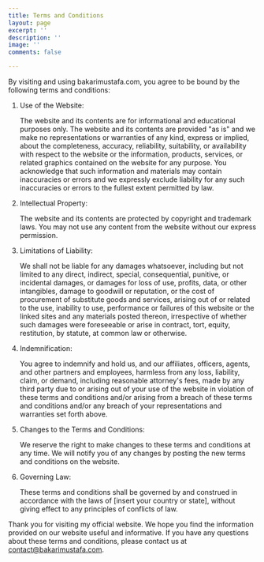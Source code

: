 ```yaml
---
title: Terms and Conditions
layout: page
excerpt: ''
description: ''
image: ''
comments: false

---
```

By visiting and using bakarimustafa.com, you agree to be bound by the following terms and conditions:

1. Use of the Website: 

   The website and its contents are for informational and educational purposes only. The website and its contents are provided "as is" and we make no representations or warranties of any kind, express or implied, about the completeness, accuracy, reliability, suitability, or availability with respect to the website or the information, products, services, or related graphics contained on the website for any purpose. You acknowledge that such information and materials may contain inaccuracies or errors and we expressly exclude liability for any such inaccuracies or errors to the fullest extent permitted by law.
2. Intellectual Property: 

   The website and its contents are protected by copyright and trademark laws. You may not use any content from the website without our express permission.
3. Limitations of Liability:

   We shall not be liable for any damages whatsoever, including but not limited to any direct, indirect, special, consequential, punitive, or incidental damages, or damages for loss of use, profits, data, or other intangibles, damage to goodwill or reputation, or the cost of procurement of substitute goods and services, arising out of or related to the use, inability to use, performance or failures of this website or the linked sites and any materials posted thereon, irrespective of whether such damages were foreseeable or arise in contract, tort, equity, restitution, by statute, at common law or otherwise.
4. Indemnification: 

   You agree to indemnify and hold us, and our affiliates, officers, agents, and other partners and employees, harmless from any loss, liability, claim, or demand, including reasonable attorney's fees, made by any third party due to or arising out of your use of the website in violation of these terms and conditions and/or arising from a breach of these terms and conditions and/or any breach of your representations and warranties set forth above.
5. Changes to the Terms and Conditions:

   We reserve the right to make changes to these terms and conditions at any time. We will notify you of any changes by posting the new terms and conditions on the website.
6. Governing Law: 

   These terms and conditions shall be governed by and construed in accordance with the laws of \[insert your country or state\], without giving effect to any principles of conflicts of law.

Thank you for visiting my official website. We hope you find the information provided on our website useful and informative. If you have any questions about these terms and conditions, please contact us at contact@bakarimustafa.com.